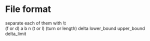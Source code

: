 # File format
separate each of them with \\t <br/>
(f or d)  a  b  n  (t or l) (turn or length) delta lower_bound upper_bound delta_limit
